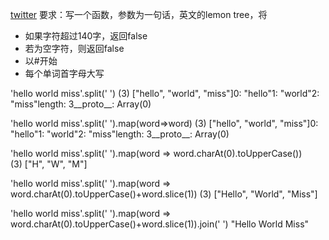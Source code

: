 [twitter]()
要求：写一个函数，参数为一句话，英文的lemon tree，将
- 如果字符超过140字，返回false
- 若为空字符，则返回false
- 以#开始
- 每个单词首字母大写

<!-- 字符串变数组 -->
'hello world miss'.split(' ')
(3) ["hello", "world", "miss"]0: "hello"1: "world"2: "miss"length: 3__proto__: Array(0)
<!-- 遍历 -->
'hello world miss'.split(' ').map(word=>word)
(3) ["hello", "world", "miss"]0: "hello"1: "world"2: "miss"length: 3__proto__: Array(0)
<!-- 首字母大写 -->
'hello world miss'.split(' ').map(word => word.charAt(0).toUpperCase())
(3) ["H", "W", "M"]
<!-- 大写后加上剩余部分 -->
'hello world miss'.split(' ').map(word => word.charAt(0).toUpperCase()+word.slice(1))
(3) ["Hello", "World", "Miss"]
<!-- 数组转字符串 -->
'hello world miss'.split(' ').map(word => word.charAt(0).toUpperCase()+word.slice(1)).join(' ')
"Hello World Miss"
